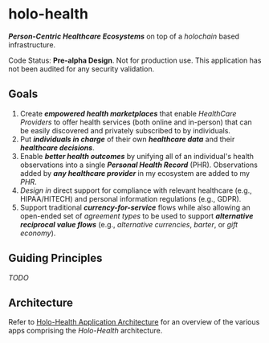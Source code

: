 # holo-health
_**Person-Centric Healthcare Ecosystems**_ on top of a _holochain_ based infrastructure.

Code Status: **Pre-alpha Design**. Not for production use. This application has not been audited for any security validation.

## Goals
   1. Create _**empowered health marketplaces**_ that enable _HealthCare Providers_ to offer health services (both online and in-person) that can be easily discovered and privately subscribed to by individuals.
   1. Put _**individuals in charge**_ of their own **_healthcare data_** and their _**healthcare decisions**_.
   1. Enable _**better health outcomes**_ by unifying all of an individual's health observations into a single _**Personal Health Record**_ (PHR). Observations added by _**any healthcare provider**_ in my ecosystem are added to my _PHR_.
   1. _Design in_ direct support for compliance with relevant healthcare (e.g., HIPAA/HITECH) and personal information regulations (e.g., GDPR). 
   1. Support traditional _**currency-for-service**_ flows while also allowing an open-ended set of _agreement types_ to be used to support _**alternative reciprocal value flows**_ (e.g., _alternative currencies_, _barter_, or _gift economy_). 


## Guiding Principles
_TODO_

## Architecture
Refer to [Holo-Health Application Architecture](https://github.com/evomimic/holo-health/blob/master/docs/holo-health-app-architecture.md) for an overview of the various apps comprising the _Holo-Health_ architecture.

